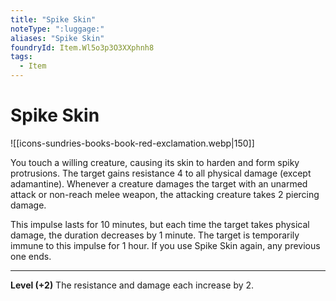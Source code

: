```yaml
---
title: "Spike Skin"
noteType: ":luggage:"
aliases: "Spike Skin"
foundryId: Item.Wl5o3p3O3XXphnh8
tags:
  - Item
---
```


# Spike Skin
![[icons-sundries-books-book-red-exclamation.webp|150]]

You touch a willing creature, causing its skin to harden and form spiky protrusions. The target gains resistance 4 to all physical damage (except adamantine). Whenever a creature damages the target with an unarmed attack or non-reach melee weapon, the attacking creature takes 2 piercing damage.

This impulse lasts for 10 minutes, but each time the target takes physical damage, the duration decreases by 1 minute. The target is temporarily immune to this impulse for 1 hour. If you use Spike Skin again, any previous one ends.

* * *

**Level (+2)** The resistance and damage each increase by 2.
